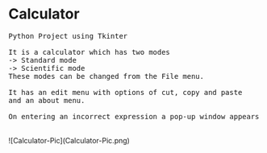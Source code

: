 # Calculator
<pre>
Python Project using Tkinter

It is a calculator which has two modes
-> Standard mode
-> Scientific mode
These modes can be changed from the File menu.

It has an edit menu with options of cut, copy and paste
and an about menu.

On entering an incorrect expression a pop-up window appears stating the same.
</pre>
<br>
![Calculator-Pic](Calculator-Pic.png)




